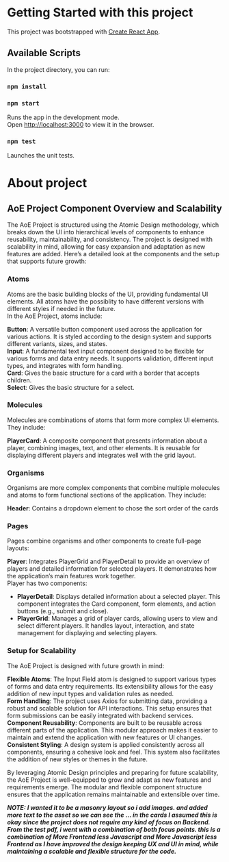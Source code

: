# Getting Started with this project

This project was bootstrapped with [Create React App](https://github.com/facebook/create-react-app).

## Available Scripts

In the project directory, you can run:

### `npm install`
### `npm start`

Runs the app in the development mode.\
Open [http://localhost:3000](http://localhost:3000) to view it in the browser.

### `npm test`

Launches the unit tests.

# About project

## AoE Project Component Overview and Scalability
The AoE Project is structured using the Atomic Design methodology, which breaks down the UI into hierarchical levels of components to enhance reusability, maintainability, and consistency. The project is designed with scalability in mind, allowing for easy expansion and adaptation as new features are added. Here’s a detailed look at the components and the setup that supports future growth:<br/>

### Atoms
Atoms are the basic building blocks of the UI, providing fundamental UI elements. All atoms have the possiblity to have different versions with different styles if needed in the future. <br/>
In the AoE Project, atoms include:

**Button**: A versatile button component used across the application for various actions. It is styled according to the design system and supports different variants, sizes, and states. <br/>
**Input**: A fundamental text input component designed to be flexible for various forms and data entry needs. It supports validation, different input types, and integrates with form handling.<br/>
**Card**: Gives the basic structure for a card with a border that accepts children.<br/>
**Select**: Gives the basic structure for a select.<br/>

### Molecules
Molecules are combinations of atoms that form more complex UI elements. They include:<br/>

**PlayerCard**: A composite component that presents information about a player, combining images, text, and other elements. It is reusable for displaying different players and integrates well with the grid layout.<br/>

### Organisms
Organisms are more complex components that combine multiple molecules and atoms to form functional sections of the application. They include:<br/>

**Header**: Contains a dropdown element to chose the sort order of the cards<br/>

### Pages
Pages combine organisms and other components to create full-page layouts:<br/>

**Player**: Integrates PlayerGrid and PlayerDetail to provide an overview of players and detailed information for selected players. It demonstrates how the application’s main features work together.<br/>
Player has two components:<br/>
  - **PlayerDetail**: Displays detailed information about a selected player. This component integrates the Card component, form elements, and action buttons (e.g., submit and close).<br/>
  - **PlayerGrid**: Manages a grid of player cards, allowing users to view and select different players. It handles layout, interaction, and state management for displaying and selecting players.<br/>
### Setup for Scalability
The AoE Project is designed with future growth in mind:<br/>

**Flexible Atoms**: The Input Field atom is designed to support various types of forms and data entry requirements. Its extensibility allows for the easy addition of new input types and validation rules as needed.<br/>
**Form Handling**: The project uses Axios for submitting data, providing a robust and scalable solution for API interactions. This setup ensures that form submissions can be easily integrated with backend services.<br/>
**Component Reusability**: Components are built to be reusable across different parts of the application. This modular approach makes it easier to maintain and extend the application with new features or UI changes.<br/>
**Consistent Styling**: A design system is applied consistently across all components, ensuring a cohesive look and feel. This system also facilitates the addition of new styles or themes in the future.<br/>

By leveraging Atomic Design principles and preparing for future scalability, the AoE Project is well-equipped to grow and adapt as new features and requirements emerge. The modular and flexible component structure ensures that the application remains maintainable and extensible over time.<br/>


***NOTE: I wanted it to be a masonry layout so i add images. and added more text to the asset so we can see the ... in the cards
I assumed this is okay since the project does not require any kind of focus on Backend.
From the test pdf, i went with a combination of both focus points. this is a combination of More Frontend less Javascript and More Javascript less Frontend
as I have improved the design keeping UX and UI in mind, while maintaining a scalable and flexible structure for the code.***
